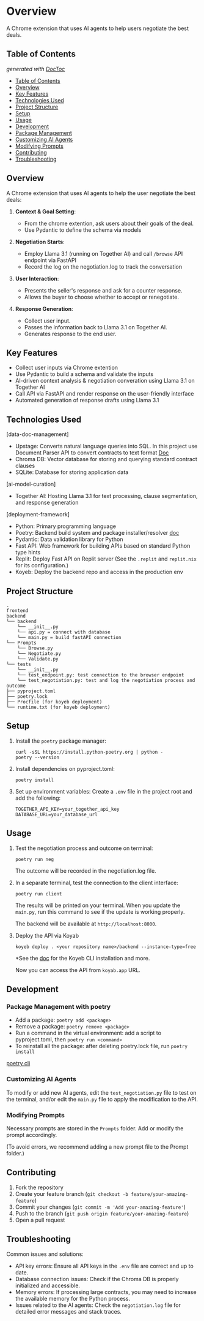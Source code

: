 # Overview

A Chrome extension that uses AI agents to help users negotiate the best deals.


<!-- [Website](https://contract-neg-system.streamlit.app/)

![UI](https://res.cloudinary.com/dfeirxlea/image/upload/v1731425753/portfolio/fsqjubnndrawnp9ezimq.png)

![Terminal](https://res.cloudinary.com/dfeirxlea/image/upload/v1731425419/portfolio/mytqa9jtu8yexf6oc0k8.png) -->


## Table of Contents
*generated with [DocToc](https://github.com/thlorenz/doctoc)*

- [Table of Contents](#table-of-contents)
- [Overview](#overview-1)
- [Key Features](#key-features)
- [Technologies Used](#technologies-used)
- [Project Structure](#project-structure)
- [Setup](#setup)
- [Usage](#usage)
- [Development](#development)
- [Package Management](#package-management)
- [Customizing AI Agents](#customizing-ai-agents)
- [Modifying Prompts](#modifying-prompts)
- [Contributing](#contributing)
- [Troubleshooting](#troubleshooting)


## Overview

A Chrome extension that uses AI agents to help the user negotiate the best deals:

1. **Context & Goal Setting**:
   - From the chrome extention, ask users about their goals of the deal.
   - Use Pydantic to define the schema via models

2. **Negotiation Starts**:
   - Employ Llama 3.1 (running on Together AI) and call `/browse` API endpoint via FastAPI
   - Record the log on the negotiation.log to track the conversation

3. **User Interaction**:
   - Presents the seller's response and ask for a counter response.
   - Allows the buyer to choose whether to accept or renegotiate.

4. **Response Generation**:
   - Collect user input.
   - Passes the information back to Llama 3.1 on Together AI.
   - Generates response to the end user.

## Key Features

- Collect user inputs via Chrome extention
- Use Pydantic to build a schema and validate the inputs
- AI-driven context analysis & negotiation converation using Llama 3.1 on Together AI
- Call API via FastAPI and render response on the user-friendly interface
- Automated generation of response drafts using Llama 3.1


## Technologies Used
[data-doc-management]

   - Upstage: Converts natural language queries into SQL. In this project use Document Parser API to convert contracts to text format [Doc](https://console.upstage.ai/docs/getting-started/overview)
   - Chroma DB: Vector database for storing and querying standard contract clauses
   - SQLite: Database for storing application data

[ai-model-curation]

   - Together AI: Hosting Llama 3.1 for text processing, clause segmentation, and response generation

[deployment-framework]

   - Python: Primary programming language
   - Poetry: Backend build system and package installer/resolver [doc](https://python-poetry.org/docs/)
   - Pydantic: Data validation library for Python
   - Fast API: Web framework for building APIs based on standard Python type hints
   - Replit: Deploy Fast API on Replit server (See the `.replit` and `replit.nix` for its configuration.)
   - Koyeb: Deploy the backend repo and access in the production env


## Project Structure

```
.
frontend
backend
└── backend
    └── __init__.py
    └── api.py = connect with database
    └── main.py = build fastAPI connection
└── Prompts
    └── Browse.py
    └── Negotiate.py
    └── Validate.py
└── tests
    └── __init__.py
    └── test_endpoint.py: test connection to the browser endpoint
    └── test_negotiation.py: test and log the negotiation process and outcome
├── pyproject.toml
├── poetry.lock
├── Procfile (for koyeb deployment)
└── runtime.txt (for koyeb deployment)
```

## Setup

1. Install the `poetry` package manager:
   ```
   curl -sSL https://install.python-poetry.org | python -
   poetry --version
   ```

2. Install dependencies on pyproject.toml:
   ```
   poetry install
   ```

3. Set up environment variables:
   Create a `.env` file in the project root and add the following:
   ```
   TOGETHER_API_KEY=your_together_api_key
   DATABASE_URL=your_database_url
   ```

## Usage

1. Test the negotiation process and outcome on terminal:
   ```
   poetry run neg
   ```
   The outcome will be recorded in the negotiation.log file.


2. In a separate terminal, test the connection to the client interface:
   ```
   poetry run client
   ```
   The results will be printed on your terminal.
   When you update the `main.py`, run this command to see if the update is working properly.

   The backend will be available at `http://localhost:8000`.

3. Deploy the API via Koyab
   ```
   koyeb deploy . <your repository name>/backend --instance-type=free
   ```
   *See the [doc](https://www.koyeb.com/docs/build-and-deploy/deploy-project-directory) for the Koyeb CLI installation and more.

   Now you can access the API from `koyab.app` URL.



## Development

### Package Management with poetry

- Add a package: `poetry add <package>`
- Remove a package: `poetry remove <package>`
- Run a command in the virtual environment: add a script to pyproject.toml, then `poetry run <command>`
- To reinstall all the package: after deleting poetry.lock file, run `poetry install`

[poetry cli](https://python-poetry.org/docs/cli/#add)



### Customizing AI Agents

To modify or add new AI agents, edit the `test_negotiation.py` file to test on the terminal, and/or edit the `main.py` file to apply the modification to the API.

### Modifying Prompts

Necessary prompts are stored in the `Prompts` folder. Add or modify the prompt accordingly.

(To avoid errors, we recommend adding a new prompt file to the Prompt folder.)


## Contributing

1. Fork the repository
2. Create your feature branch (`git checkout -b feature/your-amazing-feature`)
3. Commit your changes (`git commit -m 'Add your-amazing-feature'`)
4. Push to the branch (`git push origin feature/your-amazing-feature`)
5. Open a pull request



## Troubleshooting

Common issues and solutions:
- API key errors: Ensure all API keys in the `.env` file are correct and up to date.
- Database connection issues: Check if the Chroma DB is properly initialized and accessible.
- Memory errors: If processing large contracts, you may need to increase the available memory for the Python process.
- Issues related to the AI agents: Check the `negotiation.log` file for detailed error messages and stack traces.
